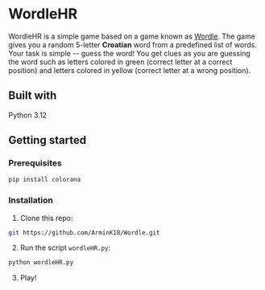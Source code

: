 # WordleHR

WordleHR is a simple game based on a game known as [Wordle](https://www.nytimes.com/games/wordle/index.html). The game gives you a random 5-letter **Croatian** word from a predefined list of words. Your task is simple -- guess the word! 
You get clues as you are guessing the word such as letters colored in green (correct letter at a correct position) and letters colored in yellow (correct letter at a wrong position).

## Built with

Python 3.12

## Getting started

### Prerequisites

```bash
pip install colorana
```

### Installation

1. Clone this repo: 
```bash
git https://github.com/ArminK18/Wordle.git
```

2. Run the script `wordleHR.py`:
```bash
python wordleHR.py
```

3. Play!
